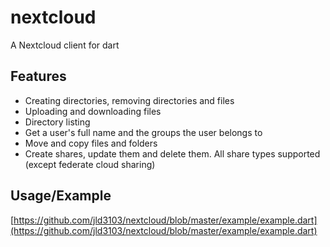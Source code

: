 # nextcloud
A Nextcloud client for dart

## Features
* Creating directories, removing directories and files
* Uploading and downloading files
* Directory listing
* Get a user's full name and the groups the user belongs to
* Move and copy files and folders
* Create shares, update them and delete them. All share types supported (except federate cloud sharing)

## Usage/Example
[https://github.com/jld3103/nextcloud/blob/master/example/example.dart](https://github.com/jld3103/nextcloud/blob/master/example/example.dart)